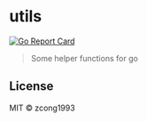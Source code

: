 # utils
[![Go Report Card](https://goreportcard.com/badge/github.com/zcong1993/utils)](https://goreportcard.com/report/github.com/zcong1993/utils)
<!--
[![Go Report Card](https://goreportcard.com/badge/github.com/zcong1993/utils)](https://goreportcard.com/report/github.com/zcong1993/utils)
[![Build Status](https://travis-ci.org/zcong1993/utils.svg?branch=master)](https://travis-ci.org/zcong1993/utils)
-->

> Some helper functions for go

## License

MIT &copy; zcong1993
